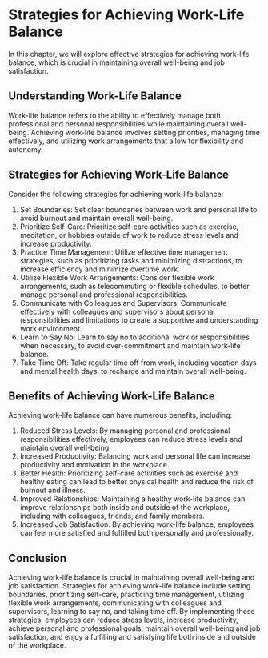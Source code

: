 Strategies for Achieving Work-Life Balance
===============================================================================

In this chapter, we will explore effective strategies for achieving work-life balance, which is crucial in maintaining overall well-being and job satisfaction.

Understanding Work-Life Balance
-------------------------------

Work-life balance refers to the ability to effectively manage both professional and personal responsibilities while maintaining overall well-being. Achieving work-life balance involves setting priorities, managing time effectively, and utilizing work arrangements that allow for flexibility and autonomy.

Strategies for Achieving Work-Life Balance
------------------------------------------

Consider the following strategies for achieving work-life balance:

1. Set Boundaries: Set clear boundaries between work and personal life to avoid burnout and maintain overall well-being.
2. Prioritize Self-Care: Prioritize self-care activities such as exercise, meditation, or hobbies outside of work to reduce stress levels and increase productivity.
3. Practice Time Management: Utilize effective time management strategies, such as prioritizing tasks and minimizing distractions, to increase efficiency and minimize overtime work.
4. Utilize Flexible Work Arrangements: Consider flexible work arrangements, such as telecommuting or flexible schedules, to better manage personal and professional responsibilities.
5. Communicate with Colleagues and Supervisors: Communicate effectively with colleagues and supervisors about personal responsibilities and limitations to create a supportive and understanding work environment.
6. Learn to Say No: Learn to say no to additional work or responsibilities when necessary, to avoid over-commitment and maintain work-life balance.
7. Take Time Off: Take regular time off from work, including vacation days and mental health days, to recharge and maintain overall well-being.

Benefits of Achieving Work-Life Balance
---------------------------------------

Achieving work-life balance can have numerous benefits, including:

1. Reduced Stress Levels: By managing personal and professional responsibilities effectively, employees can reduce stress levels and maintain overall well-being.
2. Increased Productivity: Balancing work and personal life can increase productivity and motivation in the workplace.
3. Better Health: Prioritizing self-care activities such as exercise and healthy eating can lead to better physical health and reduce the risk of burnout and illness.
4. Improved Relationships: Maintaining a healthy work-life balance can improve relationships both inside and outside of the workplace, including with colleagues, friends, and family members.
5. Increased Job Satisfaction: By achieving work-life balance, employees can feel more satisfied and fulfilled both personally and professionally.

Conclusion
----------

Achieving work-life balance is crucial in maintaining overall well-being and job satisfaction. Strategies for achieving work-life balance include setting boundaries, prioritizing self-care, practicing time management, utilizing flexible work arrangements, communicating with colleagues and supervisors, learning to say no, and taking time off. By implementing these strategies, employees can reduce stress levels, increase productivity, achieve personal and professional goals, maintain overall well-being and job satisfaction, and enjoy a fulfilling and satisfying life both inside and outside of the workplace.

